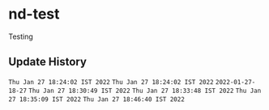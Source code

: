 # nd-test
Testing

## Update History

`Thu Jan 27 18:24:02 IST 2022`
`Thu Jan 27 18:24:02 IST 2022`
`2022-01-27-18-27`
`Thu Jan 27 18:30:49 IST 2022`
`Thu Jan 27 18:33:48 IST 2022`
`Thu Jan 27 18:35:09 IST 2022`
`Thu Jan 27 18:46:40 IST 2022`
